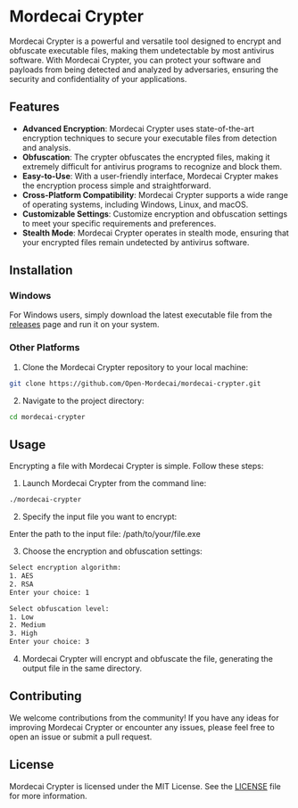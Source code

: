 # Mordecai Crypter


Mordecai Crypter is a powerful and versatile tool designed to encrypt and obfuscate executable files, making them undetectable by most antivirus software. With Mordecai Crypter, you can protect your software and payloads from being detected and analyzed by adversaries, ensuring the security and confidentiality of your applications.

## Features

- **Advanced Encryption**: Mordecai Crypter uses state-of-the-art encryption techniques to secure your executable files from detection and analysis.
- **Obfuscation**: The crypter obfuscates the encrypted files, making it extremely difficult for antivirus programs to recognize and block them.
- **Easy-to-Use**: With a user-friendly interface, Mordecai Crypter makes the encryption process simple and straightforward.
- **Cross-Platform Compatibility**: Mordecai Crypter supports a wide range of operating systems, including Windows, Linux, and macOS.
- **Customizable Settings**: Customize encryption and obfuscation settings to meet your specific requirements and preferences.
- **Stealth Mode**: Mordecai Crypter operates in stealth mode, ensuring that your encrypted files remain undetected by antivirus software.


## Installation

### Windows

For Windows users, simply download the latest executable file from the [releases](https://github.com/Open-Mordecai/mordecai-crypter/releases) page and run it on your system.

### Other Platforms

1. Clone the Mordecai Crypter repository to your local machine:

```bash
git clone https://github.com/Open-Mordecai/mordecai-crypter.git
```



2. Navigate to the project directory:
   
```bash
cd mordecai-crypter
```


## Usage

Encrypting a file with Mordecai Crypter is simple. Follow these steps:

1. Launch Mordecai Crypter from the command line:

```bash
./mordecai-crypter
```


2. Specify the input file you want to encrypt:

Enter the path to the input file: /path/to/your/file.exe




3. Choose the encryption and obfuscation settings:

```bash
Select encryption algorithm:
1. AES
2. RSA
Enter your choice: 1

Select obfuscation level:
1. Low
2. Medium
3. High
Enter your choice: 3
```


4. Mordecai Crypter will encrypt and obfuscate the file, generating the output file in the same directory.


## Contributing

We welcome contributions from the community! If you have any ideas for improving Mordecai Crypter or encounter any issues, please feel free to open an issue or submit a pull request.


## License

Mordecai Crypter is licensed under the MIT License. See the [LICENSE](LICENSE) file for more information.


